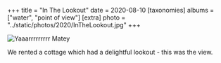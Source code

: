 +++
title = "In The Lookout"
date = 2020-08-10
[taxonomies]
albums = ["water", "point of view"]
[extra]
photo = "../static/photos/2020/InTheLookout.jpg"
+++

![Yaaarrrrrrrrr Matey](/photos/2020/InTheLookout.jpg "Yarr Matey, me first love was the sea")

We rented a cottage which had a delightful lookout - this was the view.

